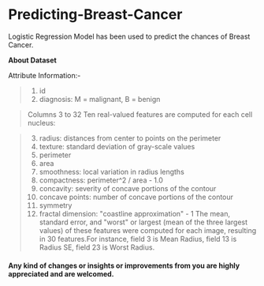 # Predicting-Breast-Cancer

Logistic Regression Model has been used to predict the chances of Breast Cancer. 

**About Dataset**

Attribute Information:-
>1. id
>2. diagnosis: M = malignant, B = benign

>Columns 3 to 32
>Ten real-valued features are computed for each cell nucleus:

>3. radius: distances from center to points on the perimeter
>4. texture: standard deviation of gray-scale values
>5. perimeter
>6. area
>7. smoothness: local variation in radius lengths
>8. compactness: perimeter^2 / area - 1.0
>9. concavity: severity of concave portions of the contour
>10. concave points: number of concave portions of the contour
>11. symmetry
>12. fractal dimension: "coastline approximation" - 1 The mean, standard error, and "worst" or largest (mean of the three largest values)                          of these features were computed for each image, resulting in 30 features.For instance, field 3 is Mean Radius,                            field 13 is Radius SE, field 23 is Worst Radius.

#### Any kind of changes or insights or improvements from you are highly appreciated and are welcomed.
